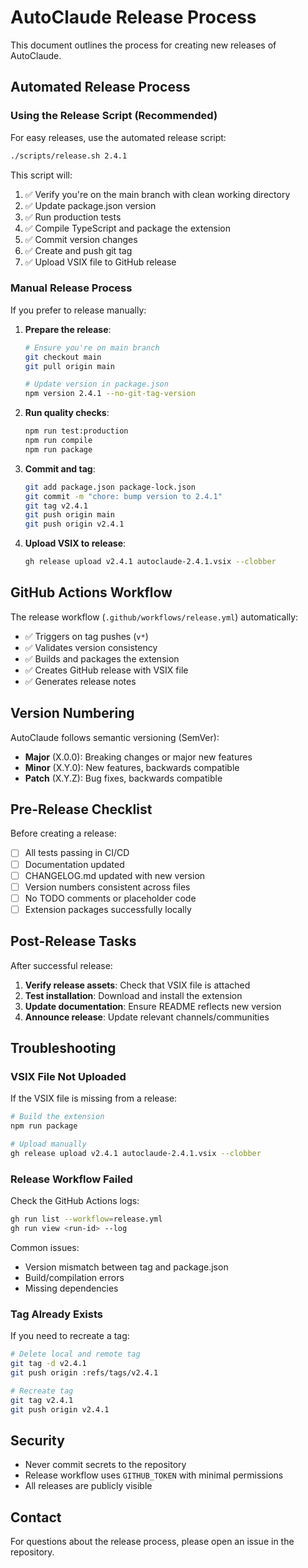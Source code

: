 # AutoClaude Release Process

This document outlines the process for creating new releases of AutoClaude.

## Automated Release Process

### Using the Release Script (Recommended)

For easy releases, use the automated release script:

```bash
./scripts/release.sh 2.4.1
```

This script will:
1. ✅ Verify you're on the main branch with clean working directory
2. ✅ Update package.json version
3. ✅ Run production tests
4. ✅ Compile TypeScript and package the extension
5. ✅ Commit version changes
6. ✅ Create and push git tag
7. ✅ Upload VSIX file to GitHub release

### Manual Release Process

If you prefer to release manually:

1. **Prepare the release**:
   ```bash
   # Ensure you're on main branch
   git checkout main
   git pull origin main
   
   # Update version in package.json
   npm version 2.4.1 --no-git-tag-version
   ```

2. **Run quality checks**:
   ```bash
   npm run test:production
   npm run compile
   npm run package
   ```

3. **Commit and tag**:
   ```bash
   git add package.json package-lock.json
   git commit -m "chore: bump version to 2.4.1"
   git tag v2.4.1
   git push origin main
   git push origin v2.4.1
   ```

4. **Upload VSIX to release**:
   ```bash
   gh release upload v2.4.1 autoclaude-2.4.1.vsix --clobber
   ```

## GitHub Actions Workflow

The release workflow (`.github/workflows/release.yml`) automatically:

- ✅ Triggers on tag pushes (`v*`)
- ✅ Validates version consistency
- ✅ Builds and packages the extension
- ✅ Creates GitHub release with VSIX file
- ✅ Generates release notes

## Version Numbering

AutoClaude follows semantic versioning (SemVer):

- **Major** (X.0.0): Breaking changes or major new features
- **Minor** (X.Y.0): New features, backwards compatible
- **Patch** (X.Y.Z): Bug fixes, backwards compatible

## Pre-Release Checklist

Before creating a release:

- [ ] All tests passing in CI/CD
- [ ] Documentation updated
- [ ] CHANGELOG.md updated with new version
- [ ] Version numbers consistent across files
- [ ] No TODO comments or placeholder code
- [ ] Extension packages successfully locally

## Post-Release Tasks

After successful release:

1. **Verify release assets**: Check that VSIX file is attached
2. **Test installation**: Download and install the extension
3. **Update documentation**: Ensure README reflects new version
4. **Announce release**: Update relevant channels/communities

## Troubleshooting

### VSIX File Not Uploaded

If the VSIX file is missing from a release:

```bash
# Build the extension
npm run package

# Upload manually
gh release upload v2.4.1 autoclaude-2.4.1.vsix --clobber
```

### Release Workflow Failed

Check the GitHub Actions logs:

```bash
gh run list --workflow=release.yml
gh run view <run-id> --log
```

Common issues:
- Version mismatch between tag and package.json
- Build/compilation errors
- Missing dependencies

### Tag Already Exists

If you need to recreate a tag:

```bash
# Delete local and remote tag
git tag -d v2.4.1
git push origin :refs/tags/v2.4.1

# Recreate tag
git tag v2.4.1
git push origin v2.4.1
```

## Security

- Never commit secrets to the repository
- Release workflow uses `GITHUB_TOKEN` with minimal permissions
- All releases are publicly visible

## Contact

For questions about the release process, please open an issue in the repository.